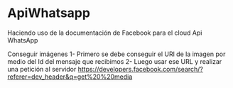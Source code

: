 # ApiWhatsapp
Haciendo uso de la documentación de Facebook para el cloud Api WhatsApp





Conseguir imágenes 
1- Primero se debe conseguir el URl de la imagen por medio del Id del mensaje que recibimos
2- Luego usar ese URL y realizar una petición al servidor
https://developers.facebook.com/search/?referer=dev_header&q=get%20%20media


